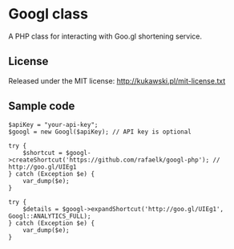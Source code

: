 Googl class
===========
A PHP class for interacting with Goo.gl shortening service.

License
-------
Released under the MIT license:
http://kukawski.pl/mit-license.txt

Sample code
-----------
    $apiKey = "your-api-key";
    $googl = new Googl($apiKey); // API key is optional

    try {
        $shortcut = $googl->createShortcut('https://github.com/rafaelk/googl-php'); // http://goo.gl/UIEg1
    } catch (Exception $e) {
        var_dump($e);
    }

    try {
        $details = $googl->expandShortcut('http://goo.gl/UIEg1', Googl::ANALYTICS_FULL);
    } catch (Exception $e) {
        var_dump($e);
    }